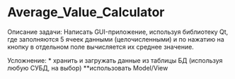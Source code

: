 # Average_Value_Calculator
Описание задачи: Написать GUI-приложение, используя библиотеку Qt, где заполняются 5 ячеек данными  (целочисленными) и по нажатию на кнопку в отдельном поле вычисляется их среднее значение.  

Усложнение: * хранить и загружать данные из таблицы БД (используя любую СУБД, на выбор)
**использовать Model/View 
